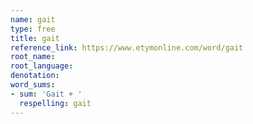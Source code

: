 ```yaml
---
name: gait
type: free
title: gait
reference_link: https://www.etymonline.com/word/gait
root_name: 
root_language: 
denotation: 
word_sums:
- sum: 'Gait + '
  respelling: gait
---
```

